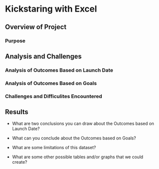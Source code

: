 # Kickstaring with Excel

## Overview of Project

### Purpose

## Analysis and Challenges 

### Analysis of Outcomes Based on Launch Date 


### Analysis of Outcomes Based on Goals

### Challenges and Difficulites Encountered 

## Results 

- What are two conclusions you can draw about the Outcomes based on Launch Date? 

- What can you conclude about the Outcomes based on Goals?

- What are some limitations of this dataset? 

- What are some other possible tables and/or graphs that we could create? 
